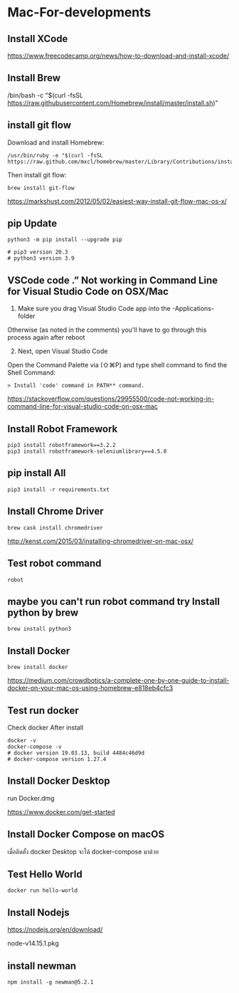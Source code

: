 # Mac-For-developments

## Install XCode

https://www.freecodecamp.org/news/how-to-download-and-install-xcode/


## Install Brew

/bin/bash -c "$(curl -fsSL https://raw.githubusercontent.com/Homebrew/install/master/install.sh)"

## install git flow 


Download and install Homebrew:


```
/usr/bin/ruby -e "$(curl -fsSL https://raw.github.com/mxcl/homebrew/master/Library/Contributions/install_homebrew.rb)"
```


Then install git flow:

```
brew install git-flow
```


https://markshust.com/2012/05/02/easiest-way-install-git-flow-mac-os-x/



## pip Update

```
python3 -m pip install --upgrade pip

# pip3 version 20.3
# python3 version 3.9
```


## VSCode code .” Not working in Command Line for Visual Studio Code on OSX/Mac

1. Make sure you drag Visual Studio Code app into the -Applications- folder

Otherwise (as noted in the comments) you'll have to go through this process again after reboot


2. Next, open Visual Studio Code

Open the Command Palette via (⇧⌘P) and type shell command to find the Shell Command:


```
> Install 'code' command in PATH** command.
```


https://stackoverflow.com/questions/29955500/code-not-working-in-command-line-for-visual-studio-code-on-osx-mac


## Install Robot Framework

```
pip3 install robotframework==3.2.2
pip3 install robotframework-seleniumlibrary==4.5.0
```

## pip install All 

```
pip3 install -r requirements.txt
```

## Install Chrome Driver


```
brew cask install chromedriver
```

http://kenst.com/2015/03/installing-chromedriver-on-mac-osx/


## Test robot command

```
robot
```

## maybe you can't run robot command try Install python by brew

```
brew install python3
```


## Install Docker

```
brew install docker

```

https://medium.com/crowdbotics/a-complete-one-by-one-guide-to-install-docker-on-your-mac-os-using-homebrew-e818eb4cfc3


## Test run docker

Check docker After install


```
docker -v
docker-compose -v
# docker version 19.03.13, build 4484c46d9d
# docker-compose version 1.27.4
```


## Install Docker Desktop

run Docker.dmg

https://www.docker.com/get-started


## Install Docker Compose on macOS

เมื่อติดตั้ง docker Desktop จะได้ docker-compose มาด้วย


## Test Hello World


```
docker run hello-world
```


## Install Nodejs 


https://nodejs.org/en/download/


node-v14.15.1.pkg

## install newman

```
npm install -g newman@5.2.1
```




